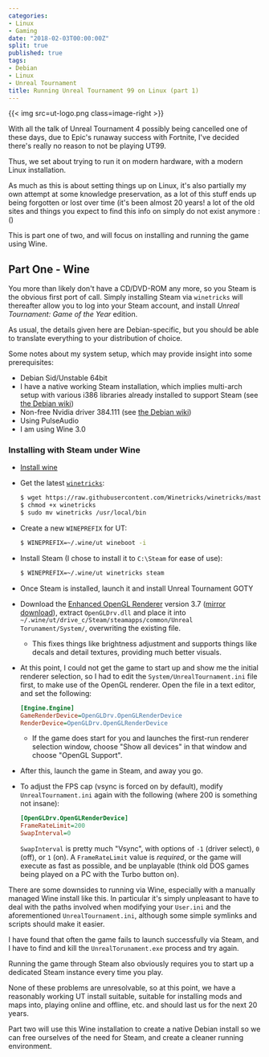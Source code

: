 ```yaml
---
categories:
- Linux
- Gaming
date: "2018-02-03T00:00:00Z"
split: true
published: true
tags:
- Debian
- Linux
- Unreal Tournament
title: Running Unreal Tournament 99 on Linux (part 1)
---
```


{{< img src=ut-logo.png class=image-right >}}

With all the talk of Unreal Tournament 4 possibly being cancelled one of these
days, due to Epic's runaway success with Fortnite, I've decided there's really
no reason to not be playing UT99.

Thus, we set about trying to run it on modern hardware, with a modern Linux 
installation.

As much as this is about setting things up on Linux, it's also partially my own
attempt at some knowledge preservation, as a lot of this stuff ends up being 
forgotten or lost over time (it's been almost 20 years! a lot of the old sites
and things you expect to find this info on simply do not exist anymore :()

This is part one of two, and will focus on installing and running the game 
using Wine.

<!--more-->

## Part One - Wine

You more than likely don't have a CD/DVD-ROM any more, so you Steam is the 
obvious first port of call. Simply installing Steam via `winetricks` will
thereafter allow you to log into your Steam account, and install _Unreal 
Tournament: Game of the Year_ edition.

As usual, the details given here are Debian-specific, but you
should be able to translate everything to your distribution of choice.

Some notes about my system setup, which may provide insight into some 
prerequisites:

- Debian Sid/Unstable 64bit
- I have a native working Steam installation, which implies multi-arch setup
   with various i386 libraries already installed to support Steam 
   (see [the Debian wiki][debian-steam])
- Non-free Nvidia driver 384.111 (see [the Debian wiki][debian-nvidia])
- Using PulseAudio
- I am using Wine 3.0

### Installing with Steam under Wine

- [Install wine][wine-install]
- Get the latest [`winetricks`][winetricks]:
  ```sh
  $ wget https://raw.githubusercontent.com/Winetricks/winetricks/master/src/winetricks
  $ chmod +x winetricks
  $ sudo mv winetricks /usr/local/bin
  ```
- Create a new `WINEPREFIX` for UT:
  ```sh
  $ WINEPREFIX=~/.wine/ut wineboot -i
  ```
- Install Steam (I chose to install it to `C:\Steam` for ease of use):
  ```sh
  $ WINEPREFIX=~/.wine/ut winetricks steam
  ```
- Once Steam is installed, launch it and install Unreal Tournament GOTY
- Download the [Enhanced OpenGL Renderer][ogl-render-win] version 3.7 
  ([mirror download][utglr37.zip]), extract `OpenGLDrv.dll` and place it into 
  `~/.wine/ut/drive_c/Steam/steamapps/common/Unreal Torunament/System/`, 
  overwriting the existing file.
    - This fixes things like brightness adjustment and supports things like 
      decals and detail textures, providing much better visuals.
- At this point, I could not get the game to start up and show me the initial
  renderer selection, so I had to edit the `System/UnrealTournament.ini` file
  first, to make use of the OpenGL renderer. Open the file in a text editor, 
  and set the following:

  ```ini
  [Engine.Engine]
  GameRenderDevice=OpenGLDrv.OpenGLRenderDevice
  RenderDevice=OpenGLDrv.OpenGLRenderDevice
  ```
  - If the game does start for you and launches the first-run renderer 
    selection window, choose "Show all devices" in that window and choose
    "OpenGL Support".
- After this, launch the game in Steam, and away you go.
- To adjust the FPS cap (vsync is forced on by default), modify 
  `UnrealTournament.ini` again with the following (where 200 is something not
  insane):
  
  ```ini
  [OpenGLDrv.OpenGLRenderDevice]
  FrameRateLimit=200
  SwapInterval=0
  ```
  `SwapInterval` is pretty much "Vsync", with options of `-1` (driver select),
  `0` (off), or `1` (on). A `FrameRateLimit` value is *required*, or the game 
  will execute as fast as possible, and be unplayable (think old DOS games 
  being played on a PC with the Turbo button on).

There are some downsides to running via Wine, especially with a manually 
managed Wine install like this. In particular it's simply unpleasant to have
to deal with the paths involved when modifying your `User.ini` and the
aforementioned `UnrealTournament.ini`, although some simple symlinks and 
scripts should make it easier.

I have found that often the game fails to launch successfully via Steam, and I
have to find and kill the `UnrealTorunament.exe` process and try again.

Running the game through Steam also obviously requires you to start up a
dedicated Steam instance every time you play.

None of these problems are unresolvable, so at this point, we have a reasonably 
working UT install suitable, suitable for installing mods and maps into, 
playing online and offline, etc. and should last us for the next 20 years.

Part two will use this Wine installation to create a native Debian install
so we can free ourselves of the need for Steam, and create a cleaner running
environment.

[debian-steam]: https://wiki.debian.org/Steam
[debian-nvidia]: https://wiki.debian.org/NvidiaGraphicsDrivers
[wine-install]: https://wiki.winehq.org/Debian
[winetricks]: https://github.com/Winetricks/winetricks
[ogl-render-win]: http://www.cwdohnal.com/utglr/
[utglr37.zip]: utglr37.zip